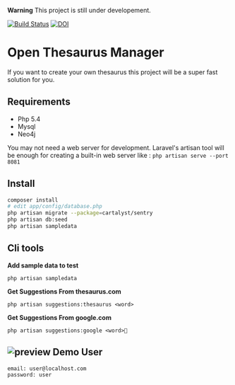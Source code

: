 **Warning** This project is still under developement.

[![Build Status](https://drone.io/github.com/okulbilisim/thesaurus-manager/status.png?latest)](https://drone.io/github.com/okulbilisim/thesaurus-manager/latest)  [![DOI](https://zenodo.org/badge/5719/okulbilisim/thesaurus-manager.png)](http://dx.doi.org/10.5281/zenodo.11398)



Open Thesaurus Manager
======================

If you want to create your own thesaurus this project will be a super fast solution for you.


Requirements
------------

- Php 5.4
- Mysql
- Neo4j

You may not need a web server for development. Laravel's artisan tool will be enough for creating a built-in web server like : `php artisan serve --port 8081`


Install
-------

```sh
composer install
# edit app/config/database.php
php artisan migrate --package=cartalyst/sentry
php artisan db:seed
php artisan sampledata
```

Cli tools
---------

**Add sample data to test**

    php artisan sampledata


**Get Suggestions From thesaurus.com**

    php artisan suggestions:thesaurus <word>


**Get Suggestions From google.com**

    php artisan suggestions:google <word>



![preview](https://raw.githubusercontent.com/hasantayyar/thesaurus-manager/master/docs/alpha_preview3.png)
Demo User
---------

    email: user@localhost.com
    password: user
